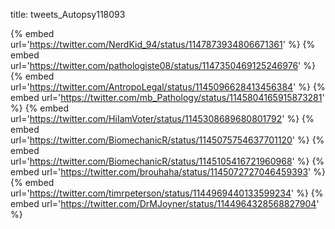 title: tweets_Autopsy118093

{% embed url='https://twitter.com/NerdKid_94/status/1147873934806671361' %}
{% embed url='https://twitter.com/pathologiste08/status/1147350469125246976' %}
{% embed url='https://twitter.com/AntropoLegal/status/1145096628413456384' %}
{% embed url='https://twitter.com/mb_Pathology/status/1145804165915873281' %}
{% embed url='https://twitter.com/HiIamVoter/status/1145308689680801792' %}
{% embed url='https://twitter.com/BiomechanicR/status/1145075754637701120' %}
{% embed url='https://twitter.com/BiomechanicR/status/1145105416721960968' %}
{% embed url='https://twitter.com/brouhaha/status/1145072727046459393' %}
{% embed url='https://twitter.com/timrpeterson/status/1144969440133599234' %}
{% embed url='https://twitter.com/DrMJoyner/status/1144964328568827904' %}
